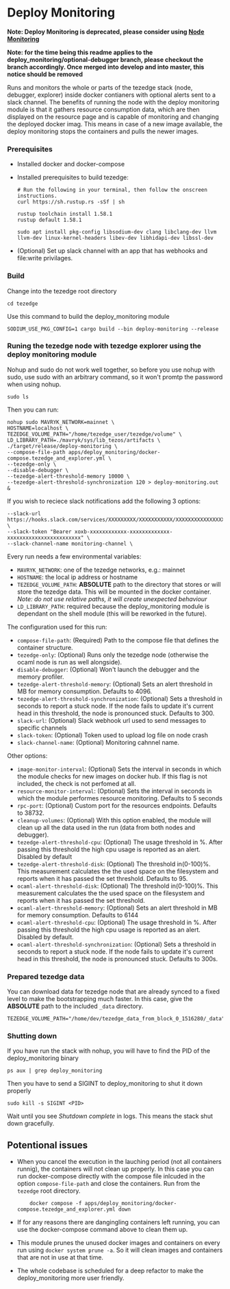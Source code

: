 # Deploy Monitoring

**Note: Deploy Monitoring is deprecated, please consider using [Node Monitoring](../node_monitoring)**

**Note: for the time being this readme applies to the deploy_monitoring/optional-debugger branch, please checkout the branch accordingly. Once merged into develop and into master, this notice should be removed**

Runs and monitors the whole or parts of the tezedge stack (node, debugger, explorer) inside docker contianers with optional alerts sent to a slack channel. The benefits of running the node with the deploy monitoring module is that it gathers resource consumption data, which are then displayed on the resource page and is capable of monitoring and changing the deployed docker imag. This means in case of a new image available, the deploy monitoring stops the containers and pulls the newer images.

### Prerequisites

- Installed docker and docker-compose

- Installed prerequisites to build tezedge:

    ```
    # Run the following in your terminal, then follow the onscreen instructions.
    curl https://sh.rustup.rs -sSf | sh

    rustup toolchain install 1.58.1
    rustup default 1.58.1

    sudo apt install pkg-config libsodium-dev clang libclang-dev llvm llvm-dev linux-kernel-headers libev-dev libhidapi-dev libssl-dev
    ```

- (Optional) Set up slack channel with an app that has webhooks and file:write privilages.

### Build

Change into the tezedge root directory

```
cd tezedge
```

Use this command to build the deploy_monitoring module
```
SODIUM_USE_PKG_CONFIG=1 cargo build --bin deploy-monitoring --release
```

### Runing the tezedge node with tezedge explorer using the deploy monitoring module

Nohup and sudo do not work well together, so before you use nohup with sudo, use sudo with an arbitrary command, so it won't promtp the password when using nohup.

```
sudo ls
```

Then you can run:

```
nohup sudo MAVRYK_NETWORK=mainnet \
HOSTNAME=localhost \
TEZEDGE_VOLUME_PATH="/home/tezedge_user/tezedge/volume" \
LD_LIBRARY_PATH=./mavryk/sys/lib_tezos/artifacts \
./target/release/deploy-monitoring \
--compose-file-path apps/deploy_monitoring/docker-compose.tezedge_and_explorer.yml \
--tezedge-only \
--disable-debugger \
--tezedge-alert-threshold-memory 10000 \
--tezedge-alert-threshold-synchronization 120 > deploy-monitoring.out &
```

If you wish to reciece slack notifications add the following 3 options:
```
--slack-url https://hooks.slack.com/services/XXXXXXXXX/XXXXXXXXXXX/XXXXXXXXXXXXXXXXXXXXXXXX \
--slack-token "Bearer xoxb-xxxxxxxxxxxx-xxxxxxxxxxxxx-xxxxxxxxxxxxxxxxxxxxxxxx" \
--slack-channel-name monitoring-channel \
```

Every run needs a few environmental variables:

- `MAVRYK_NETWORK`: one of the tezedge networks, e.g.: mainnet
- `HOSTNAME`: the local ip address or hostname
- `TEZEDGE_VOLUME_PATH`: **ABSOLUTE** path to the directory that stores or will store the tezedge data. This will be mounted in the docker container. *Note: do not use relative paths, it will create unexpected behaviour*
- `LD_LIBRARY_PATH`: required because the deploy_monitoring module is dependant on the shell module (this will be reworked in the future).


The configuration used for this run:

- `compose-file-path`: (Required) Path to the compose file that defines the container structure.
- `tezedge-only`: (Optional) Runs only the tezedge node (otherwise the ocaml node is run as well alongside).
- `disable-debugger`: (Optional) Won't launch the debugger and the memory profiler.
- `tezedge-alert-threshold-memory`: (Optional) Sets an alert threshold in MB for memory consumption. Defaults to 4096.
- `tezedge-alert-threshold-synchronization`: (Optional) Sets a threshold in seconds to report a stuck node. If the node fails to update it's current head in this threshold, the node is pronounced stuck. Defaults to 300.
- `slack-url`: (Optional) Slack webhook url used to send messages to specific channels
- `slack-token`: (Optional) Token used to upload log file on node crash
- `slack-channel-name`: (Optional) Monitoring cahnnel name.

Other options:

- `image-monitor-interval`: (Optional) Sets the interval in seconds  in which the module checks for new images on docker hub. If this flag is not included, the check is not perfomed at all.
- `resource-monitor-interval`: (Optional) Sets the interval in seconds in which the module performes resource monitoring. Defaults to 5 seconds
- `rpc-port`: (Optional) Custom port for the resources endpoints. Defaults to 38732.
- `cleanup-volumes`: (Optional) With this option enabled, the module will clean up all the data used in the run (data from both nodes and debugger).
- `tezedge-alert-threshold-cpu`: (Optional) The usage threshold in %. After passing this threshold the high cpu usage is reported as an alert. Disabled by default
- `tezedge-alert-threshold-disk`: (Optional) The threshold in(0-100)%. This measurement calculates the the used space on the filesystem and reports when it has passed the set threshold. Defaults to 95.
- `ocaml-alert-threshold-disk`: (Optional) The threshold in(0-100)%. This measurement calculates the the used space on the filesystem and reports when it has passed the set threshold.
- `ocaml-alert-threshold-memory`: (Optional) Sets an alert threshold in MB for memory consumption. Defaults to 6144
- `ocaml-alert-threshold-cpu`: (Optional) The usage threshold in %. After passing this threshold the high cpu usage is reported as an alert. Disabled by default.
- `ocaml-alert-threshold-synchronization`: (Optional) Sets a threshold in seconds to report a stuck node. If the node fails to update it's current head in this threshold, the node is pronounced stuck. Defaults to 300s.

### Prepared tezedge data

You can download data for tezedge node that are already synced to a fixed level to make the bootstrapping much faster. In this case, give the **ABSOLUTE** path to the included `_data` directory.

```
TEZEDGE_VOLUME_PATH="/home/dev/tezedge_data_from_block_0_1516280/_data"
```


### Shutting down

If you have run the stack with nohup, you will have to find the PID of the deploy_monitoring binary

```
ps aux | grep deploy_monitoring
```

Then you have to send a SIGINT to deploy_monitoring to shut it down properly

```
sudo kill -s SIGINT <PID>
```

Wait until you see *Shutdown complete* in logs. This means the stack shut down gracefully.

## Potentional issues

- When you cancel the execution in the lauching period (not all containers runnig), the containers will not clean up properly. In this case you can run docker-compose directly with the compose file inlcuded in the option `compose-file-path` and close the containers. Run from the `tezedge` root directory.
    ```
        docker compose -f apps/deploy_monitoring/docker-compose.tezedge_and_explorer.yml down
    ```
- If for any reasons there are dangingling containers left running, you can use the docker-compose command above to clean them up.

- This module prunes the unused docker images and containers on every run using `docker system prune -a`. So it will clean images and containers that are not in use at that time.

- The whole codebase is scheduled for a deep refactor to make the deploy_monitoring more user friendly.


